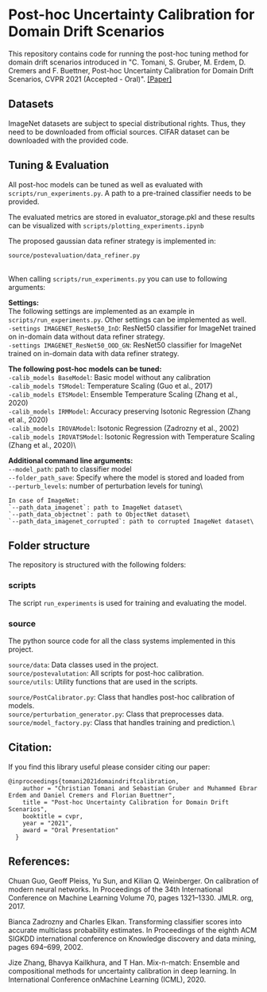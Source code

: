 # Post-hoc Uncertainty Calibration for Domain Drift Scenarios

This repository contains code for running the post-hoc tuning method for domain drift scenarios introduced in "C. Tomani, S. Gruber, M. Erdem, D. Cremers and F. Buettner, Post-hoc Uncertainty Calibration for Domain Drift Scenarios, CVPR 2021 (Accepted - Oral)". [[Paper]](https://arxiv.org/abs/2012.10988)


## Datasets

ImageNet datasets are subject to special distributional rights. Thus, they need to be downloaded from official sources. CIFAR dataset can be downloaded with the provided code.

## Tuning & Evaluation

All post-hoc models can be tuned as well as evaluated with `scripts/run_experiments.py`. A path to a pre-trained classifier needs to be provided.

The evaluated metrics are stored in evaluator_storage.pkl and these results can be visualized with `scripts/plotting_experiments.ipynb`

The proposed gaussian data refiner strategy is implemented in:

`source/postevaluation/data_refiner.py` <br/> <br/>


When calling `scripts/run_experiments.py` you can use to following arguments:

**Settings:**\
    The following settings are implemented as an example in `scripts/run_experiments.py`. Other settings can be implemented as well. <br/>
    `-settings IMAGENET_ResNet50_InD`: ResNet50 classifier for ImageNet trained on in-domain data without data refiner strategy. <br/>
    `-settings IMAGENET_ResNet50_OOD_GN`: ResNet50 classifier for ImageNet trained on in-domain data with data refiner strategy. <br/>

**The following post-hoc models can be tuned:**\
    `-calib_models BaseModel`: Basic model without any calibration\
    `-calib_models TSModel`: Temperature Scaling (Guo et al., 2017)\
    `-calib_models ETSModel`: Ensemble Temperature Scaling (Zhang et al., 2020)\
    `-calib_models IRMModel`: Accuracy preserving Isotonic Regression (Zhang et al., 2020)\
    `-calib_models IROVAModel`: Isotonic Regression (Zadrozny et al., 2002)\
    `-calib_models IROVATSModel`: Isotonic Regression with Temperature Scaling (Zhang et al., 2020)\

**Additional command line arguments:**\
    `--model_path`: path to classifier model\
    `--folder_path_save`: Specify where the model is stored and loaded from\
    `--perturb_levels`: number of perturbation levels for tuning\

    In case of ImageNet:
    `--path_data_imagenet`: path to ImageNet dataset\
    `--path_data_objectnet`: path to ObjectNet dataset\
    `--path_data_imagenet_corrupted`: path to corrupted ImageNet dataset\

## Folder structure

The repository is structured with the following folders:

### scripts

The script `run_experiments` is used for training and evaluating the model.

### source

The python source code for all the class systems implemented in this project.

`source/data`: Data classes used in the project.\
`source/postevalutation`: All scripts for post-hoc calibration. \
`source/utils`: Utility functions that are used in the scripts.

`source/PostCalibrator.py`: Class that handles post-hoc calibration of models.\
`source/perturbation_generator.py`: Class that preprocesses data.\
`source/model_factory.py`: Class that handles training and prediction.\


## Citation:

If you find this library useful please consider citing our paper:
```
@inproceedings{tomani2021domaindriftcalibration,
    author = "Christian Tomani and Sebastian Gruber and Muhammed Ebrar Erdem and Daniel Cremers and Florian Buettner",
    title = "Post-hoc Uncertainty Calibration for Domain Drift Scenarios",
    booktitle = cvpr,
    year = "2021",
    award = "Oral Presentation"
  }
```

## References:

Chuan Guo, Geoff Pleiss, Yu Sun, and Kilian Q. Weinberger. On calibration of modern neural networks. In Proceedings of the 34th International Conference on Machine Learning Volume 70, pages 1321–1330. JMLR. org, 2017.

Bianca Zadrozny and Charles Elkan. Transforming classifier scores into accurate multiclass probability estimates. In Proceedings of the eighth ACM SIGKDD international conference on Knowledge discovery and data mining, pages 694–699, 2002.

Jize Zhang, Bhavya Kailkhura, and T Han. Mix-n-match: Ensemble and compositional methods for uncertainty calibration in deep learning. In International Conference onMachine Learning (ICML), 2020.
